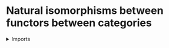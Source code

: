 #  Natural isomorphisms between functors between categories

<details><summary>Imports</summary>
```agda
module category-theory.natural-isomorphisms-categories where

open import category-theory.categories
open import category-theory.functors-categories
open import category-theory.natural-isomorphisms-precategories
open import category-theory.natural-transformations-categories

open import foundation.universe-levels
```
</details>

## Idea

A natural isomorphism between functors on categories is a natural isomorphism between the functors on the underlying precategories.

## Definition

```agda
module _ {l1 l2 l3 l4}
  (C : Cat l1 l2)
  (D : Cat l3 l4)
  (F G : functor-Cat C D) where

  is-nat-iso-Cat : nat-trans-Cat C D F G → UU (l1 ⊔ l4)
  is-nat-iso-Cat = is-nat-iso-Precat (precat-Cat C) (precat-Cat D) F G

  nat-iso-Cat : UU (l1 ⊔ l2 ⊔ l4)
  nat-iso-Cat = nat-iso-Precat (precat-Cat C) (precat-Cat D) F G
```
